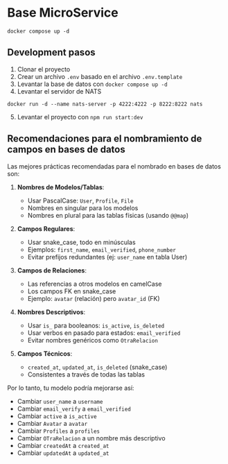# Base MicroService

```
docker compose up -d
```

## Development pasos

1. Clonar el proyecto
2. Crear un archivo `.env` basado en el archivo `.env.template`
3. Levantar la base de datos con `docker compose up -d`
4. Levantar el servidor de NATS

```
docker run -d --name nats-server -p 4222:4222 -p 8222:8222 nats
```

5. Levantar el proyecto con `npm run start:dev`

## Recomendaciones para el nombramiento de campos en bases de datos

Las mejores prácticas recomendadas para el nombrado en bases de datos son:

1. **Nombres de Modelos/Tablas**:

   - Usar PascalCase: `User`, `Profile`, `File`
   - Nombres en singular para los modelos
   - Nombres en plural para las tablas físicas (usando `@@map`)

2. **Campos Regulares**:

   - Usar snake_case, todo en minúsculas
   - Ejemplos: `first_name`, `email_verified`, `phone_number`
   - Evitar prefijos redundantes (ej: `user_name` en tabla User)

3. **Campos de Relaciones**:

   - Las referencias a otros modelos en camelCase
   - Los campos FK en snake_case
   - Ejemplo: `avatar` (relación) pero `avatar_id` (FK)

4. **Nombres Descriptivos**:

   - Usar `is_` para booleanos: `is_active`, `is_deleted`
   - Usar verbos en pasado para estados: `email_verified`
   - Evitar nombres genéricos como `OtraRelacion`

5. **Campos Técnicos**:
   - `created_at`, `updated_at`, `is_deleted` (snake_case)
   - Consistentes a través de todas las tablas

Por lo tanto, tu modelo podría mejorarse así:

- Cambiar `user_name` a `username`
- Cambiar `email_verify` a `email_verified`
- Cambiar `active` a `is_active`
- Cambiar `Avatar` a `avatar`
- Cambiar `Profiles` a `profiles`
- Cambiar `OTraRelacion` a un nombre más descriptivo
- Cambiar `createdAt` a `created_at`
- Cambiar `updatedAt` a `updated_at`
